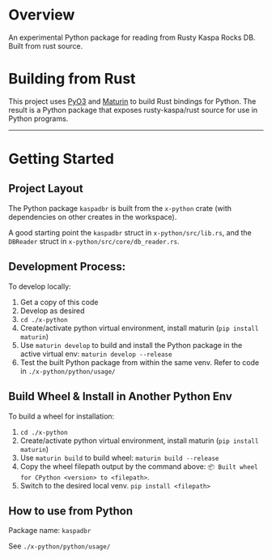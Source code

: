 # Overview
An experimental Python package for reading from Rusty Kaspa Rocks DB. Built from rust source.


# Building from Rust
This project uses [PyO3](https://pyo3.rs/v0.20.0/) and [Maturin](https://www.maturin.rs) to build Rust bindings for Python. The result is a Python package that exposes rusty-kaspa/rust source for use in Python programs.

---

# Getting Started

## Project Layout
The Python package `kaspadbr` is built from the `x-python` crate (with dependencies on other creates in the workspace). 

A good starting point the `kaspadbr` struct in `x-python/src/lib.rs`, and the `DBReader` struct in `x-python/src/core/db_reader.rs`.


## Development Process:
To develop locally:

1. Get a copy of this code
2. Develop as desired
3. `cd ./x-python`
4. Create/activate python virtual environment, install maturin (`pip install maturin`)
5. Use `maturin develop` to build and install the Python package in the active virtual env: `maturin develop --release`
6. Test the built Python package from within the same venv. Refer to code in `./x-python/python/usage/`

## Build Wheel & Install in Another Python Env
To build a wheel for installation:

1. `cd ./x-python`
2. Create/activate python virtual environment, install maturin (`pip install maturin`)
3. Use `maturin build` to build wheel: `maturin build --release`
4. Copy the wheel filepath output by the command above: `📦 Built wheel for CPython <version> to <filepath>`.
5. Switch to the desired local venv. `pip install <filepath>`

## How to use from Python
Package name: `kaspadbr`

See `./x-python/python/usage/`